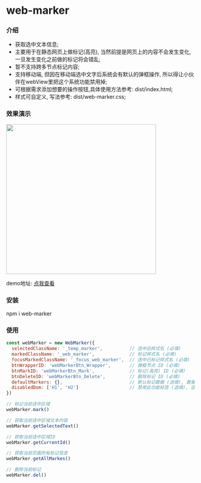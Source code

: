 # web-marker

### 介绍

* 获取选中文本信息;
* 主要用于在静态网页上做标记(高亮), 当然前提是网页上的内容不会发生变化, 一旦发生变化之前做的标记将会错乱;
* 暂不支持跨多节点标记内容;
* 支持移动端, 但因在移动端选中文字后系统会有默认的弹框操作, 所以得让小伙伴在webView里把这个系统功能禁用掉;
* 可根据需求添加想要的操作按钮,具体使用方法参考: dist/index.html;
* 样式可自定义, 写法参考: dist/web-marker.css;

### 效果演示

<img src="http://180.76.54.31/images/code.png" width="400" />

demo地址: [点我查看](http://180.76.54.31:83 "web-marker demo")

### 安装
npm i web-marker

### 使用
```javascript
const webMarker = new WebMarker({
  selectedClassName: '_temp_marker',          // 选中后样式名 (必填)
  markedClassName: '_web_marker',             // 标记样式名 (必填)
  focusMarkedClassName: '_focus_web_marker',  // 选中已标记样式名 (必填)
  btnWrapperID: 'webMarkerBtn_Wrapper',       // 弹框节点 ID (必填)
  btnMarkID: 'webMarkerBtn_Mark',             // 标记(高亮) ID (必填)
  btnDeleteID: 'webMarkerBtn_Delete',         // 删除标记 ID (必填)
  defaultMarkers: {},                         // 默认标记数据 (选填), 数据格式为 getAllMarkes 返回结果
  disabledDom: ['H1', 'H2']                   // 禁用此功能标签 (选填), 这里用的 nodeName 属性, 注意大写
})

// 标记当前选中区域
webMarker.mark()

// 获取当前选中区域文本内容
webMarker.getSelectedText()

// 获取当前选中区域ID
webMarker.getCurrentId()

// 获取当前页面所有标记信息
webMarker.getAllMarkes()

// 删除当前标记
webMarker.del()

```

